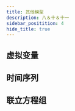 ```yaml
---
title: 其他模型
description: 八＆十＆十一
sidebar_positition: 4
hide_title: true
---
```


## 虚拟变量

## 时间序列

## 联立方程组